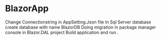 # BlazorApp
Change Connectionstring in AppSetting.Json file
In Sql Server database create database with name BlazorDB
Doing migration in package manager console in Blazor.DAL project
Build application and run .

